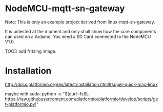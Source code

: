 # NodeMCU-mqtt-sn-gateway
Note: This is only an example project derived from linux-mqtt-sn-gateway.

It is untested at the moment and only shall show how the core components can used on a Arduino.
You need a SD Card connected to the NodeMCU V1.0.

TOOD add fritzing image.

# Installation
http://docs.platformio.org/en/latest/installation.html#super-quick-mac-linux

maybe with sudo:
python -c "$(curl -fsSL https://raw.githubusercontent.com/platformio/platformio/develop/scripts/get-platformio.py)"
